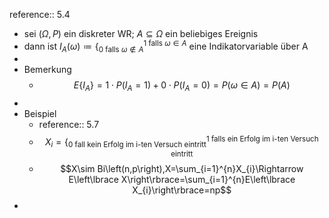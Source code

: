 reference:: 5.4

- sei $\left(\Omega,P\right)$ ein diskreter WR; $A\subseteq\Omega$ ein beliebiges Ereignis
- dann ist $I_{A}\left(\omega\right)\coloneqq \left\lbrace_{0\text{ falls }\omega\notin A}^{1\text{ falls }\omega\in A}\right.$ eine Indikatorvariable über A
-
- Bemerkung
	- $$E\left\lbrace I_{A}\right\rbrace=1\cdot P\left(I_{A}=1\right)+0\cdot P\left(I_{A}=0\right)=P\left(\omega\in A\right)=P\left(A\right)$$
-
- Beispiel
	- reference:: 5.7
	- $$X_{i}=\left\lbrace_{0\text{ fall kein Erfolg im i-ten Versuch eintritt}}^{1\text{ falls ein Erfolg im i-ten Versuch eintritt}}\right.$$
	- $$X\sim Bi\left(n,p\right),X=\sum_{i=1}^{n}X_{i}\Rightarrow E\left\lbrace X\right\rbrace=\sum_{i=1}^{n}E\left\lbrace X_{i}\right\rbrace=np$$
-